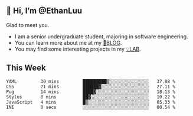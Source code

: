 ## 👋 Hi, I’m @EthanLuu

Glad to meet you.

- I am a senior undergraduate student, majoring in software engineering.
- You can learn more about me at my [📝BLOG](https://blog.ethanloo.cn).
- You may find some interesting projects in my [💡LAB](https://lab.ethanloo.cn).

## This Week
<!--START_SECTION:waka-->

```text
YAML         30 mins         █████████▒░░░░░░░░░░░░░░░   37.88 %
CSS          21 mins         ██████▓░░░░░░░░░░░░░░░░░░   27.11 %
Pug          14 mins         ████▓░░░░░░░░░░░░░░░░░░░░   18.13 %
Stylus       8 mins          ██▓░░░░░░░░░░░░░░░░░░░░░░   10.22 %
JavaScript   4 mins          █▒░░░░░░░░░░░░░░░░░░░░░░░   05.33 %
INI          0 secs          ░░░░░░░░░░░░░░░░░░░░░░░░░   00.54 %
```

<!--END_SECTION:waka-->

